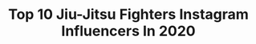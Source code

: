 ---
title: Top 10 Jiu-Jitsu Fighters Instagram Influencers In 2020
description: >-
  Find top jiu-jitsu fighters Instagram influencers in 2020. Most popular hashtags: #jiujitsu #bjj #ibjjf #jiujitsu4life.
platform: Instagram
profiles:
  - username: "ju_amaral_bjj"
    fullname: >-
      Juliana Amaral
    location: "Brazil"
    followers: 31646
    engagement: 887
    commentsToLikes: 0.057292
    id: ck8t3srub4col0j78jxdz24b9
    verified: false
    hashtags: "#jiujitsu, #bjj, #flamengo"
  - username: "yodchatri"
    fullname: >-
      Chatri Sityodtong
    location: "Brazil"
    followers: 63288
    engagement: 853
    commentsToLikes: 0.268064
    id: ck5bzyyfos3xs0i11rcvxr9t9
    verified: true
    hashtags: "#weareone, #apprenticeone, #gratitude"
  - username: "pedromachadooo"
    fullname: >-
      Pedro Machado
    location: "Brazil"
    followers: 10395
    engagement: 978
    commentsToLikes: 0.070931
    id: ck1392rejj87a0i19jwg811ms
    verified: false
    hashtags: "#repost, #ibjjflasvegasopen, #repost, #ibjjfeuropean2020"
  - username: "claracardoso.bjj"
    fullname: >-
      japoquinha 🔥🦊
    location: "Brazil"
    followers: 2951
    engagement: 2528
    commentsToLikes: 0.089948
    id: ck8t7pdi2hjvd0j78818bi0u9
    verified: false
    hashtags: "#jiujitsuforlife, #jiujitsubrasil, #jiujitsuraiz, #jiujitsuvideos"
  - username: "mika.cristina_"
    fullname: >-
      Micaelle Cristina
    location: "Brazil"
    followers: 6332
    engagement: 1340
    commentsToLikes: 0.052796
    id: ck5znucqtp63w0i146jvt7t0e
    verified: false
    hashtags: "#fightergirl, #luta, #sundayfunday, #bjjgirls"
  - username: "ron_.levi"
    fullname: >-
      Ron Levi
    location: "Brazil"
    followers: 218575
    engagement: 1224
    commentsToLikes: 0.018072
    id: ck5hgspdp4jz00i11xbfssplu
    verified: false
    hashtags: ""
  - username: "sdotb"
    fullname: >-
      BJJ Purple Belt 🇦🇲
    location: "Brazil"
    followers: 18264
    engagement: 442
    commentsToLikes: 0.073304
    id: ck0vyttvr5qqi0i19mib3epen
    verified: false
    hashtags: "#muaythai, #dreamville, #martialarts, #muaythaitraining"
  - username: "amalamjahid"
    fullname: >-
      Amal Amjahid
    location: "Brazil"
    followers: 13724
    engagement: 2082
    commentsToLikes: 0.025011
    id: ck6tr0au5vzz30j718ezhptg2
    verified: false
    hashtags: "#restezchezvous, #mfwb, #beactive, #merrychristmas"
  - username: "mestrearmandowriedt"
    fullname: >-
      Armando Wriedt
    location: "Brazil"
    followers: 19894
    engagement: 1244
    commentsToLikes: 0.025305
    id: ck5c7c5ni79140i11xzdhqkmp
    verified: false
    hashtags: "#acrediteemvoce, #fighterwomen, #lembrancas, #judoka"
  - username: "fabioarboleda"
    fullname: >-
      FABIO ARBOLEDA L⚡️
    location: "Colombia"
    followers: 34254
    engagement: 463
    commentsToLikes: 0.051378
    id: ck6tuwi1jithm0j71puf9ijn1
    verified: false
    hashtags: "#jiujitsu, #superregioneschallenge, #quedateencasa, #man"
---